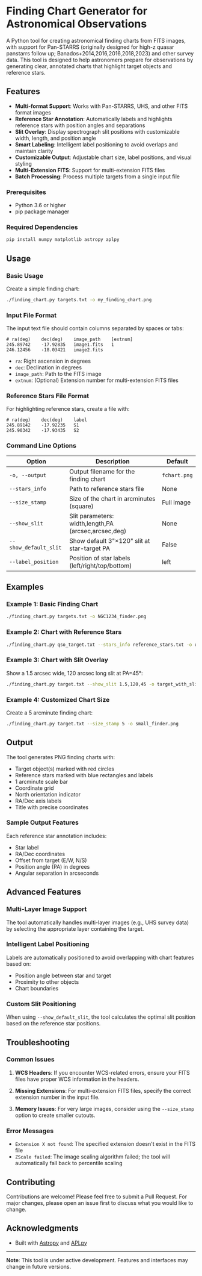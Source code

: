 # Finding Chart Generator for Astronomical Observations


A Python tool for creating astronomical finding charts from FITS images, with support for Pan-STARRS (originally designed for high-z quasar panstarrs follow up; Banados+2014,2016,2016,2018,2023) and other survey data. This tool is designed to help astronomers prepare for observations by generating clear, annotated charts that highlight target objects and reference stars.

## Features

- **Multi-format Support**: Works with Pan-STARRS, UHS, and other FITS format images
- **Reference Star Annotation**: Automatically labels and highlights reference stars with position angles and separations
- **Slit Overlay**: Display spectrograph slit positions with customizable width, length, and position angle
- **Smart Labeling**: Intelligent label positioning to avoid overlaps and maintain clarity
- **Customizable Output**: Adjustable chart size, label positions, and visual styling
- **Multi-Extension FITS**: Support for multi-extension FITS files
- **Batch Processing**: Process multiple targets from a single input file

### Prerequisites

- Python 3.6 or higher
- pip package manager

### Required Dependencies

```bash
pip install numpy matplotlib astropy aplpy
```


## Usage

### Basic Usage

Create a simple finding chart:

```bash
./finding_chart.py targets.txt -o my_finding_chart.png
```

### Input File Format

The input text file should contain columns separated by spaces or tabs:

```
# ra(deg)    dec(deg)    image_path    [extnum]
245.89742    -17.92835   image1.fits   1
246.12456    -18.03421   image2.fits
```

- `ra`: Right ascension in degrees
- `dec`: Declination in degrees  
- `image_path`: Path to the FITS image
- `extnum`: (Optional) Extension number for multi-extension FITS files

### Reference Stars File Format

For highlighting reference stars, create a file with:

```
# ra(deg)    dec(deg)    label
245.89142    -17.92235   S1
245.90342    -17.93435   S2
```

### Command Line Options

| Option | Description | Default |
|--------|-------------|---------|
| `-o, --output` | Output filename for the finding chart | `fchart.png` |
| `--stars_info` | Path to reference stars file | None |
| `--size_stamp` | Size of the chart in arcminutes (square) | Full image |
| `--show_slit` | Slit parameters: width,length,PA (arcsec,arcsec,deg) | None |
| `--show_default_slit` | Show default 3"×120" slit at star-target PA | False |
| `--label_position` | Position of star labels (left/right/top/bottom) | left |

## Examples

### Example 1: Basic Finding Chart

```bash
./finding_chart.py targets.txt -o NGC1234_finder.png
```

### Example 2: Chart with Reference Stars

```bash
./finding_chart.py qso_target.txt --stars_info reference_stars.txt -o qso_finder.png
```

### Example 3: Chart with Slit Overlay

Show a 1.5 arcsec wide, 120 arcsec long slit at PA=45°:

```bash
./finding_chart.py target.txt --show_slit 1.5,120,45 -o target_with_slit.png
```

### Example 4: Customized Chart Size

Create a 5 arcminute finding chart:

```bash
./finding_chart.py target.txt --size_stamp 5 -o small_finder.png
```

## Output

The tool generates PNG finding charts with:

- Target object(s) marked with red circles
- Reference stars marked with blue rectangles and labels
- 1 arcminute scale bar
- Coordinate grid
- North orientation indicator
- RA/Dec axis labels
- Title with precise coordinates

### Sample Output Features

Each reference star annotation includes:
- Star label
- RA/Dec coordinates
- Offset from target (E/W, N/S)
- Position angle (PA) in degrees
- Angular separation in arcseconds

## Advanced Features

### Multi-Layer Image Support

The tool automatically handles multi-layer images (e.g., UHS survey data) by selecting the appropriate layer containing the target.

### Intelligent Label Positioning

Labels are automatically positioned to avoid overlapping with chart features based on:
- Position angle between star and target
- Proximity to other objects
- Chart boundaries

### Custom Slit Positioning

When using `--show_default_slit`, the tool calculates the optimal slit position based on the reference star positions.

## Troubleshooting

### Common Issues

1. **WCS Headers**: If you encounter WCS-related errors, ensure your FITS files have proper WCS information in the headers.

2. **Missing Extensions**: For multi-extension FITS files, specify the correct extension number in the input file.

3. **Memory Issues**: For very large images, consider using the `--size_stamp` option to create smaller cutouts.

### Error Messages

- `Extension X not found`: The specified extension doesn't exist in the FITS file
- `ZScale failed`: The image scaling algorithm failed; the tool will automatically fall back to percentile scaling

## Contributing

Contributions are welcome! Please feel free to submit a Pull Request. For major changes, please open an issue first to discuss what you would like to change.


## Acknowledgments

- Built with [Astropy](https://www.astropy.org/) and [APLpy](https://aplpy.github.io/)

---

**Note**: This tool is under active development. Features and interfaces may change in future versions.
